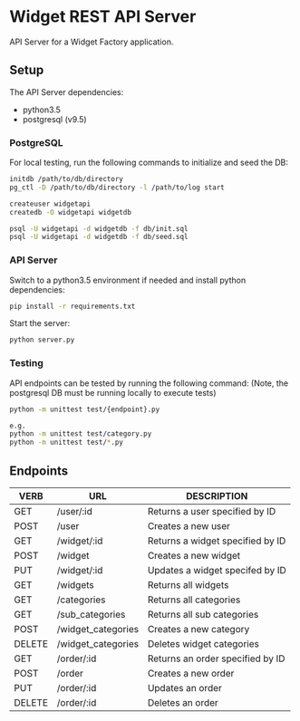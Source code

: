 # Widget REST API Server

API Server for a Widget Factory application.

## Setup
The API Server dependencies:
- python3.5
- postgresql (v9.5)

### PostgreSQL
For local testing, run the following commands to initialize and seed the DB:

```sh
initdb /path/to/db/directory
pg_ctl -D /path/to/db/directory -l /path/to/log start

createuser widgetapi
createdb -O widgetapi widgetdb

psql -U widgetapi -d widgetdb -f db/init.sql
psql -U widgetapi -d widgetdb -f db/seed.sql
```

### API Server
Switch to a python3.5 environment if needed and install python dependencies:
```sh
pip install -r requirements.txt
```

Start the server:

```sh
python server.py
```

### Testing
API endpoints can be tested by running the following command:
(Note, the postgresql DB must be running locally to execute tests)

```sh
python -m unittest test/{endpoint}.py

e.g.
python -m unittest test/category.py
python -m unittest test/*.py
```
## Endpoints

| VERB | URL | DESCRIPTION |
| --- | --- | --- |
| GET | /user/:id | Returns a user specified by ID |
| POST | /user | Creates a new user |
| GET | /widget/:id | Returns a widget specified by ID |
| POST | /widget | Creates a new widget |
| PUT | /widget/:id | Updates a widget specifed by ID |
| GET | /widgets | Returns all widgets |
| GET | /categories | Returns all categories |
| GET | /sub_categories | Returns all sub categories |
| POST | /widget_categories | Creates a new category |
| DELETE | /widget_categories | Deletes widget categories |
| GET | /order/:id | Returns an order specified by ID |
| POST | /order | Creates a new order |
| PUT | /order/:id | Updates an order |
| DELETE | /order/:id | Deletes an order |
